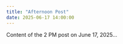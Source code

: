 ```yaml
---
title: "Afternoon Post"
date: 2025-06-17 14:00:00
---
```

Content of the 2 PM post on June 17, 2025...
